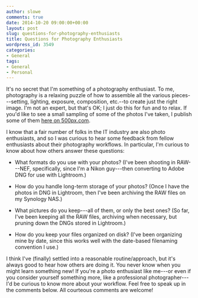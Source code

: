 ```yaml
---
author: slowe
comments: true
date: 2014-10-20 09:00:00+00:00
layout: post
slug: questions-for-photography-enthusiasts
title: Questions for Photography Enthusiasts
wordpress_id: 3549
categories:
- General
tags:
- General
- Personal
---
```


It's no secret that I'm something of a photography enthusiast. To me, photography is a relaxing puzzle of how to assemble all the various pieces---setting, lighting, exposure, composition, etc.--to create just the right image. I'm not an expert, but that's OK; I just do this for fun and to relax. If you'd like to see a small sampling of some of the photos I've taken, I publish some of them [here on 500px.com](https://500px.com/slowe).

I know that a fair number of folks in the IT industry are also photo enthusiasts, and so I was curious to hear some feedback from fellow enthusiasts about their photography workflows. In particular, I'm curious to know about how others answer these questions:

* What formats do you use with your photos? (I've been shooting in RAW---NEF, specifically, since I'm a Nikon guy---then converting to Adobe DNG for use with Lightroom.)

* How do you handle long-term storage of your photos? (Once I have the photos in DNG in Lightroom, then I've been archiving the RAW files on my Synology NAS.)

* What pictures do you keep---all of them, or only the best ones? (So far, I've been keeping all the RAW files, archiving when necessary, but pruning down the DNGs stored in Lightroom.)

* How do you keep your files organized on disk? (I've been organizing mine by date, since this works well with the date-based filenaming convention I use.)

I think I've (finally) settled into a reasonable routine/approach, but it's always good to hear how others are doing it. You never know when you might learn something new! If you're a photo enthusiast like me---or even if you consider yourself something more, like a professional photographer---I'd be curious to know more about your workflow. Feel free to speak up in the comments below. All courteous comments are welcome!
